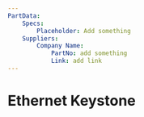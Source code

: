 ```yaml
---
PartData:
    Specs:
        Placeholder: Add something
    Suppliers:
        Company Name:
            PartNo: add something
            Link: add link
---
```


# Ethernet Keystone
